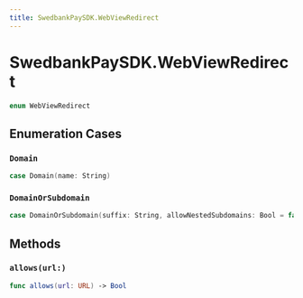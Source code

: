 ```yaml
---
title: SwedbankPaySDK.WebViewRedirect
---
```

# SwedbankPaySDK.WebViewRedirect

``` swift
enum WebViewRedirect 
```

## Enumeration Cases

### `Domain`

``` swift
case Domain(name: String)
```

### `DomainOrSubdomain`

``` swift
case DomainOrSubdomain(suffix: String, allowNestedSubdomains: Bool = false)
```

## Methods

### `allows(url:)`

``` swift
func allows(url: URL) -> Bool 
```
